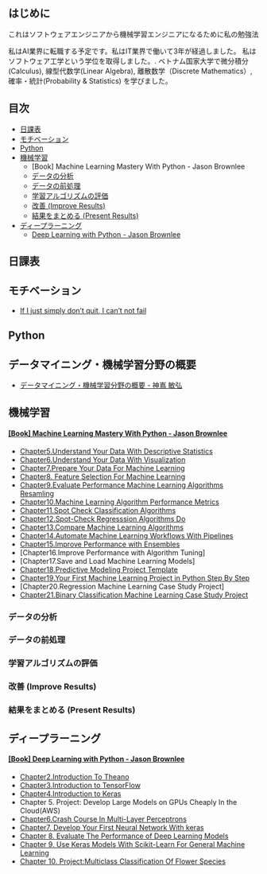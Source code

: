 ## はじめに
これはソフトウェアエンジニアから機械学習エンジニアになるために私の勉強法

私はAI業界に転職する予定です。私はIT業界で働いて3年が経過しました。 私はソフトウェア工学という学位を取得しました。. ベトナム国家大学で微分積分(Calculus), 線型代数学(Linear Algebra), 離散数学（Discrete Mathematics）, 確率・統計(Probability & Statistics) を学びました。

## 目次
 * [日課表](https://github.com/youngvn/How-to-learn-Machine-Learning/blob/master/README.md#日課表)
* [モチベーション](https://github.com/youngvn/How-to-learn-Machine-Learning/blob/master/README.md#モチベーション)
 * [Python](https://github.com/youngvn/How-to-learn-Machine-Learning/blob/master/README.md#Python)
 * [機械学習](https://github.com/youngvn/How-to-learn-Machine-Learning/blob/master/README.md#機械学習)
   * [Book] Machine Learning Mastery With Python - Jason Brownlee
   * [データの分析](https://github.com/youngvn/How-to-learn-Machine-Learning#%E3%83%87%E3%83%BC%E3%82%BF%E3%81%AE%E5%88%86%E6%9E%90)
   * [データの前処理](https://github.com/youngvn/How-to-learn-Machine-Learning/blob/master/README.md#データの前処理)
   * [学習アルゴリズムの評価](https://github.com/youngvn/How-to-learn-Machine-Learning/blob/master/README.md#学習アルゴリズムの評価)
   * [改善 (Improve Results)](https://github.com/youngvn/How-to-learn-Machine-Learning/blob/master/README.md#改善 (Improve Results))
   * [結果をまとめる (Present Results)](https://github.com/youngvn/How-to-learn-Machine-Learning/blob/master/README.md#結果をまとめる (Present Results))
 * [ディープラーニング](https://github.com/youngvn/How-to-learn-Machine-Learning/blob/master/README.md#ディープラーニング)
    * [Deep Learning with Python - Jason Brownlee](https://github.com/youngvn/How-to-learn-Machine-Learning/blob/master/README.md#deep-learning-with-python---jason-brownlee)
## 日課表
## モチベーション
 * [If I just simply don’t quit, I can’t not fail](https://www.facebook.com/startupinsiderAsia/videos/719208845130806)
## Python
## データマイニング・機械学習分野の概要
 * [データマイニング・機械学習分野の概要 - 神嶌 敏弘 ](http://www.kamishima.net/archive/mldm-overview.pdf)
## 機械学習
#### [[Book] Machine Learning Mastery With Python - Jason Brownlee](https://notebooks.azure.com/young/projects/learnai/tree/%5BBook%5DMachineLearningMasteryWithPython%20%20-%20Jason%20Brownlee)
 * [Chapter5.Understand Your Data With Descriptive Statistics](https://learnai-young.notebooks.azure.com/j/notebooks/%5BBook%5DMachineLearningMasteryWithPython%20%20-%20Jason%20Brownlee/Chapter5.UnderstandYourDataWithDescriptiveStatistics.ipynb)
 * [Chapter6.Understand Your Data With Visualization](https://learnai-young.notebooks.azure.com/j/notebooks/%5BBook%5DMachineLearningMasteryWithPython%20%20-%20Jason%20Brownlee/Chapter6.UnderstandYourDataWithVisualization.ipynb)
 * [Chapter7.Prepare Your Data For Machine Learning](https://learnai-young.notebooks.azure.com/j/notebooks/%5BBook%5DMachineLearningMasteryWithPython%20%20-%20Jason%20Brownlee/Chapter7.PrepareYourDataForMachineLearning.ipynb)
 * [Chapter8. Feature Selection For Machine Learning](https://learnai-young.notebooks.azure.com/j/notebooks/%5BBook%5DMachineLearningMasteryWithPython%20%20-%20Jason%20Brownlee/Chapter8.%20Feature%20Selection%20For%20Machine%20Learning.ipynb)
 * [Chapter9.Evaluate Performance Machine Learning Algorithms Resamling](https://learnai-young.notebooks.azure.com/j/notebooks/%5BBook%5DMachineLearningMasteryWithPython%20%20-%20Jason%20Brownlee/Chapter9.EvaluatePerformanceMachineLEarningAlgorithmsResamling.ipynb)
 * [Chapter10.Machine Learning Algorithm Performance Metrics](https://learnai-young.notebooks.azure.com/j/notebooks/%5BBook%5DMachineLearningMasteryWithPython%20%20-%20Jason%20Brownlee/Chapter10.MachineLearning%20AlgorithmPerformanceMetrics.ipynb)
 * [Chapter11.Spot Check Classification Algorithms](https://learnai-young.notebooks.azure.com/j/notebooks/%5BBook%5DMachineLearningMasteryWithPython%20%20-%20Jason%20Brownlee/Chapter11.SpotCheckClassificationAlgorithms.ipynb)
 * [Chapter12.Spot-Check Regresssion Algorithms Do](https://learnai-young.notebooks.azure.com/j/notebooks/%5BBook%5DMachineLearningMasteryWithPython%20%20-%20Jason%20Brownlee/Chapter12.Spot-CheckRegresssionAlgorithms%20Do.ipynb)
 * [Chapter13.Compare Machine Learning Algorithms](https://learnai-young.notebooks.azure.com/j/notebooks/%5BBook%5DMachineLearningMasteryWithPython%20%20-%20Jason%20Brownlee/Chapter13.CompareMachineLearningAlgorithms.ipynb)
 * [Chapter14.Automate Machine Learning Workflows With Pipelines](https://learnai-young.notebooks.azure.com/j/notebooks/%5BBook%5DMachineLearningMasteryWithPython%20%20-%20Jason%20Brownlee/Chapter14.AutomateMachineLearningWorkflowsWithPipelines.ipynb)
 * [Chapter15.Improve Performance with Ensembles]()
 * [Chapter16.Improve Performance with Algorithm Tuning]
 * [Chapter17.Save and Load Machine Learning Models]
 * [Chapter18.Predictive Modeling Project Template](https://learnai-young.notebooks.azure.com/j/notebooks/%5BBook%5DMachineLearningMasteryWithPython%20%20-%20Jason%20Brownlee/Chapter18.PredictiveModelingProjectTemplate.ipynb)
 * [Chapter19.Your First Machine Learning Project in Python Step By Step](https://learnai-young.notebooks.azure.com/j/notebooks/%5BBook%5DMachineLearningMasteryWithPython%20%20-%20Jason%20Brownlee/Chapter19.YourFirstMachineLearningProjectinPythonStepByStep.ipynb)
 * [Chapter20.Regression Machine Learning Case Study Project]
 * [Chapter21.Binary Classification Machine Learning Case Study Project](https://learnai-young.notebooks.azure.com/j/notebooks/%5BBook%5DMachineLearningMasteryWithPython%20%20-%20Jason%20Brownlee/Chapter21.BinaryClassificationMachineLearningCaseStudyProject.ipynb)
### データの分析
### データの前処理
### 学習アルゴリズムの評価
### 改善 (Improve Results)
### 結果をまとめる (Present Results)
## ディープラーニング
#### [[Book] Deep Learning with Python - Jason Brownlee](https://notebooks.azure.com/young/projects/learnai/tree/%5BBook%5DDeepLearningwithPython%20-%20Jason%20Brownlee)
  * [Chapter2.Introduction To Theano](https://learnai-young.notebooks.azure.com/j/notebooks/%5BBook%5DDeepLearningwithPython%20-%20Jason%20Brownlee/Chapter2.IntroductionToTheano.ipynb)
  * [Chapter3.Introduction to TensorFlow](https://learnai-young.notebooks.azure.com/j/notebooks/%5BBook%5DDeepLearningwithPython%20-%20Jason%20Brownlee/Chapter3.IntroductiontoTensorFlow.ipynb)
  * [Chapter4.Introduction to Keras](https://learnai-young.notebooks.azure.com/j/notebooks/%5BBook%5DDeepLearningwithPython%20-%20Jason%20Brownlee/Chapter4.IntroductiontoKeras.ipynb)
  * Chapter 5. Project: Develop Large Models on GPUs Cheaply In the Cloud(AWS)
  * [Chapter6.Crash Course In Multi-Layer Perceptrons](https://learnai-young.notebooks.azure.com/j/notebooks/%5BBook%5DDeepLearningwithPython%20-%20Jason%20Brownlee/Chapter6.CrashCourseInMulti-LayerPerceptrons.ipynb)
  * [Chapter7. Develop Your First Neural Network With keras](https://learnai-young.notebooks.azure.com/j/notebooks/%5BBook%5DDeepLearningwithPython%20-%20Jason%20Brownlee/Chapter7.%20Develop%20Your%20First%20Neural%20Network%20With%20keras.ipynb)
  * [Chapter 8. Evaluate The Performance of Deep Learning Models](https://learnai-young.notebooks.azure.com/j/notebooks/%5BBook%5DDeepLearningwithPython%20-%20Jason%20Brownlee/Chapter%208.%20Evaluate%20The%20Performance%20of%20Deep%20Learning%20Models.ipynb)
  * [Chapter 9. Use Keras Models With Scikit-Learn For General Machine Learning](https://learnai-young.notebooks.azure.com/j/notebooks/%5BBook%5DDeepLearningwithPython%20-%20Jason%20Brownlee/Chapter%209.%20Use%20Keras%20Models%20With%20Scikit-Learn%20For%20General%20Machine%20Learning.ipynb)
  * [Chapter 10. Project:Multiclass Classification Of Flower Species](https://learnai-young.notebooks.azure.com/j/notebooks/%5BBook%5DDeepLearningwithPython%20-%20Jason%20Brownlee/Chapter%2010.%20Project_Multiclass%20Classification%20Of%20Flower%20Species.ipynb) 
